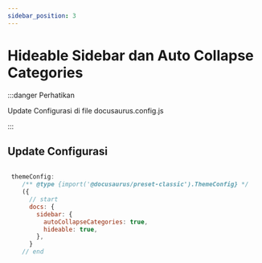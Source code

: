 ```yaml
---
sidebar_position: 3
---
```


# Hideable Sidebar dan Auto Collapse Categories

:::danger Perhatikan

Update Configurasi di file docusaurus.config.js

:::

## Update Configurasi

```javascript

 themeConfig:
    /** @type {import('@docusaurus/preset-classic').ThemeConfig} */
    ({
      // start
      docs: {
        sidebar: {
          autoCollapseCategories: true,
          hideable: true,
        },
      }
    // end
```
